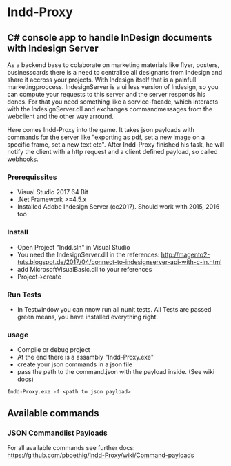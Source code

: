 # Indd-Proxy
## C# console app to handle InDesign documents with Indesign Server

As a backend base to colaborate on marketing materials like flyer, posters, businesscards there is a need to centralise all designarts from Indesign and share it accross your projects. With Indesign itself that is a painfull marketingproccess. IndesignServer is a ui less version of Indesign, so you can compute your requests to this server and the server responds his dones. For that you need something like a service-facade, which interacts with the IndesignServer.dll and exchanges commandmessages from the webclient and the other way arround.

Here comes Indd-Proxy into the game. It takes json payloads with commands for the server like "exporting as pdf, set a new image on a specific frame, set a new text etc". After Indd-Proxy finished his task, he will notify the client with a http request and a client defined payload, so called webhooks. 

### Prerequissites
- Visual Studio 2017 64 Bit
- .Net Framework >=4.5.x
- Installed Adobe Indesign Server (cc2017). Should work with 2015, 2016 too

### Install
- Open Project "Indd.sln" in Visual Studio
- You need the IndesignServer.dll in the references: http://magento2-tuts.blogspot.de/2017/04/connect-to-indesignserver-api-with-c-in.html 
- add MicrosoftVisualBasic.dll to your references
- Project->create

### Run Tests
- In Testwindow you can nnow run all nunit tests. All Tests are passed green means, you have installed everything right.

### usage

- Compile or debug project
- At the end there is a assambly "Indd-Proxy.exe"
- create your json commands in a json file 
- pass the path to the command.json with the payload inside. (See wiki docs)

```
Indd-Proxy.exe -f <path to json payload>
```

## Available commands
### JSON Commandlist Payloads

For all available commands see further docs: https://github.com/pboethig/Indd-Proxy/wiki/Command-payloads
